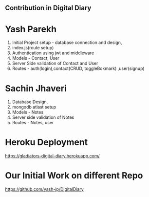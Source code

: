 ## Contribution in Digital Diary

# Yash Parekh
1. Initial Project setup - database connection and design, 
2. index.js(route setup)
3. Authentication using jwt and middleware
4. Models - Contact, User
5. Server Side validation of Contact and User
6. Routes - auth(login),contact(CRUD, toggleBokmark) ,user(signup)

# Sachin Jhaveri
1. Database Design, 
2. mongodb atlast setup
3. Models - Notes
5. Server side validation of Notes
4. Routes - Notes, user

# Heroku Deployment
https://gladiators-digital-diary.herokuapp.com/

# Our Initial Work on different Repo
https://github.com/yash-jp/DigitalDiary
